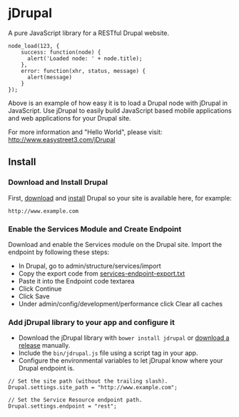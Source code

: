 jDrupal
=======

A pure JavaScript library for a RESTful Drupal website.

```
node_load(123, {
    success: function(node) {
      alert('Loaded node: ' + node.title);
    },
    error: function(xhr, status, message) {
      alert(message)
    }
});
```

Above is an example of how easy it is to load a Drupal node with jDrupal
in JavaScript. Use jDrupal to easily build JavaScript based mobile applications
and web applications for your Drupal site.

For more information and "Hello World", please visit: http://www.easystreet3.com/jDrupal

## Install

### Download and Install Drupal
First, [download](https://drupal.org/download) and [install](https://drupal.org/documentation/install) Drupal so your site is available here, for example:

```
http://www.example.com
```

### Enable the Services Module and Create Endpoint
Download and enable the Services module on the Drupal site. Import the endpoint by following these steps:

- In Drupal, go to admin/structure/services/import
- Copy the export code from [services-endpoint-export.txt](https://github.com/easystreet3/jDrupal/blob/7.x-1.x/services-endpoint-export.txt)
- Paste it into the Endpoint code textarea
- Click Continue
- Click Save
- Under admin/config/development/performance click Clear all caches

### Add jDrupal library to your app and configure it
- Download the jDrupal library with `bower install jdrupal` or [download a release](https://github.com/easystreet3/jDrupal/releases) manually.
- Include the `bin/jdrupal.js` file using a script tag in your app.
- Configure the environmental variables to let jDrupal know where your Drupal endpoint is.
```
// Set the site path (without the trailing slash).
Drupal.settings.site_path = "http://www.example.com";

// Set the Service Resource endpoint path.
Drupal.settings.endpoint = "rest";
```
